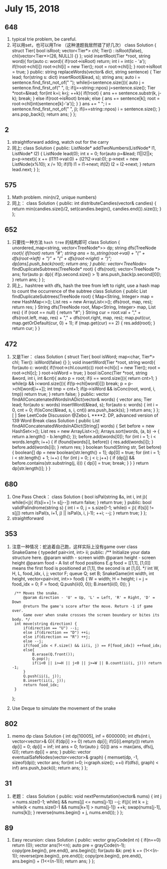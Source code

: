 # July 15, 2018 

## **648**
1. typical trie problem, be careful.
2. 可以用set，也可以用Trie （这种渣题我居然错了好几次）
    class Solution {
        struct Tier{
            bool isRoot;
            vector<Tier*> chl;
            Tier() : isRoot(false), chl(vector<Tier*>(26, NULL)) {}
        };
        void insertRoot(Tier *root, string word){
            for(auto c: word){
                if(root->isRoot) return;
                int i = int(c - 'a');
                if(!root->chl[i]) root->chl[i] = new Tier();
                root = root->chl[i];
            }
            root->isRoot = true;
        }
    public:
        string replaceWords(vector<string>& dict, string sentence) {
            Tier lead;
            for(string s: dict) insertRoot(&lead, s);
            string ans;
            auto i = sentence.find_first_not_of(" ");
            while(i<sentence.size()){
                auto j = sentence.find_first_of(" ", i);
                if(j==string::npos) j=sentence.size();
                Tier *root=&lead;
                for(int k=i; k<j; ++k){
                    if(!root) {
                        ans += sentence.substr(k, j-k);
                        break;
                    }
                    else if(root->isRoot) break;
                    else {
                        ans += sentence[k];
                        root = root->chl[int(sentence[k]-'a')];
                    }
                }
                ans += " ";
                i = sentence.find_first_not_of(" ", j);
                if(i==string::npos) i = sentence.size();
            }
            ans.pop_back();
            return ans;
        }
    };
## **2**
1. straightforward adding, watch out for the carry
2. 同上:
    class Solution {
    public:
        ListNode* addTwoNumbers(ListNode* l1, ListNode* l2) {
            ListNode lead(0);
            int x = 0;
            for(auto p=&lead; l1||l2||x; p=p->next){
                x += (l1?l1->val:0) + (l2?l2->val:0);
                p->next = new ListNode(x%10);
                x /= 10;
                if(l1) l1 = l1->next;
                if(l2) l2 = l2->next;
            }
            return lead.next;
        }
    };
## **575**
1. Math problem. min(n/2, unique numbers)
2. 同上：
    class Solution {
    public:
        int distributeCandies(vector<int>& candies) {
            return min(candies.size()/2, set<int>(candies.begin(), candies.end()).size());
        }
    };
## **652**
1. 只要找一种方法 `hash tree` 的结构即可
    class Solution {
        unordered_map<string, vector<TreeNode*>> dp;
        string dfs(TreeNode *root){
            if(!root) return "#";
            string ans = to_string(root->val) + "(" + dfs(root->left) + ")" + "(" + dfs(root->right) + ")";
            dp[ans].push_back(root);
            return ans;
        }
    public:
        vector<TreeNode*> findDuplicateSubtrees(TreeNode* root) {
            dfs(root);
            vector<TreeNode *> ans;
            for(auto p: dp){
                if(p.second.size() > 1) ans.push_back(p.second[0]);
            }
            return ans;
        }
    };
2. 同上，hashtree with dfs, hash the tree from left to right, use a hash map to count the occurrence of the subtree
    class Solution {
        public List<TreeNode> findDuplicateSubtrees(TreeNode root) {
            Map<String, Integer> map = new HashMap<>();
            List<TreeNode> res = new ArrayList<>();
            dfs(root, map, res);
            return res;
        }
        String dfs(TreeNode root, Map<String, Integer> map, List<TreeNode> res) {
            if (root == null) {
                return "#";
            }
            String cur = root.val + "," + dfs(root.left, map, res) + "," + dfs(root.right, map, res);
            map.put(cur, map.getOrDefault(cur, 0) + 1);
            if (map.get(cur) == 2) {
                res.add(root);
            }
            return cur;
        }
    }


## **472**
1. 又是Tier：
    class Solution {
        struct Tier{
            bool isWord;
            map<char, Tier*> chl;
            Tier(): isWord(false) {}
        };
        void insertWord(Tier *root, string word){
            for(auto c: word){
                if(!root->chl.count(c)) root->chl[c] = new Tier();
                root = root->chl[c];
            }
            root->isWord = true;
        }
        bool isConc(Tier *root, string &word, int i, int &cnt){
            auto p = root;
            if(i == word.size()){
                return cnt>1;
            }
            while(p && i<word.size()){
                if(!p->chl[word[i]]) break;
                p = p->chl[word[i++]];
                int tmp = cnt+1;
                if(p->isWord && isConc(root, word, i, tmp)) return true;
            }
            return false;
        }
    public:
        vector<string> findAllConcatenatedWordsInADict(vector<string>& words) {
            vector<string> ans;
            Tier lead;
            for(auto s: words) insertWord(&lead, s);
            for(auto s: words) {
                int i = 0, cnt = 0;
                if(isConc(&lead, s, i, cnt)) ans.push_back(s);
            }
            return ans;
        }
    };
[ ] See LeetCode Discussion @Zebo L 
****2. DP, advanced version of 139 Word Break
    class Solution {
        public List<String> findAllConcatenatedWordsInADict(String[] words) {
            Set<String> before = new HashSet<>();
            List<String> res = new ArrayList<>();
            Arrays.sort(words, (a, b) -> {
                return a.length() - b.length();
            });
            before.add(words[0]);
            for (int i = 1; i < words.length; i++) {
                if (found(words[i], before)) {
                    res.add(words[i]);
                }
                before.add(words[i]);
            }
            return res;
        }
        boolean found(String str, Set<String> before) {
            boolean[] dp = new boolean[str.length() + 1];
            dp[0] = true;
            for (int i = 1; i < str.length() + 1; i++) {
                for (int j = 0; j < i; j++) {
                    if (dp[j] && before.contains(str.substring(j, i))) {
                        dp[i] = true;
                        break;
                    }
                }
            }
            return dp[str.length()];
        }
    }
## **680**
1. One Pass Check：
    class Solution {
        bool isPal(string &s, int i, int j){
            while(i<j){
                if(s[i++] != s[j--]) return false;
            }
            return true;
        }
    public:
        bool validPalindrome(string s) {
            int i = 0, j = s.size()-1;
            while(i < j){
                if(s[i] != s[j]) return isPal(s, i+1, j) || isPal(s, i, j-1);
                ++i;
                --j;
            }
            return true;
        }
    };
2. straightforward
## **353**
1. 注意一种情况：蛇追着自己跑，这样实际上没有game over
    class SnakeGame {
        typedef pair<int, int> ii;
    public:
        /** Initialize your data structure here.
            @param width - screen width
            @param height - screen height 
            @param food - A list of food positions
            E.g food = [[1,1], [1,0]] means the first food is positioned at [1,1], the second is at [1,0]. */
        int W, H, L, food_idx, i, j;
        vector<ii> F;
        queue<ii> Q;
        set<ii> B;
        SnakeGame(int width, int height, vector<pair<int, int>> food) {
            W = width;
            H = height;
            i = j = food_idx = 0;
            F = food;
            Q.push(ii(0, 0));
            B.insert(ii(0, 0));
        }
        
        /** Moves the snake.
            @param direction - 'U' = Up, 'L' = Left, 'R' = Right, 'D' = Down 
            @return The game's score after the move. Return -1 if game over. 
            Game over when snake crosses the screen boundary or bites its body. */
        int move(string direction) {
            if(direction == "U") --i;
            else if(direction == "D") ++i;
            else if(direction == "R") ++j;
            else --j;
            if(food_idx < F.size() && ii(i, j) == F[food_idx]) ++food_idx;
            else{
                B.erase(Q.front());
                Q.pop();
                if(i<0 || i>=H || j<0 || j>=W || B.count(ii(i, j))) return -1;
            }
            Q.push(ii(i, j));
            B.insert(ii(i, j));
            return food_idx;
        }
    };
2. Use Deque to simulate the movement of the snake
## **802**
1. memo dp
    class Solution {
        int dp[10005], inf = 6000000;
        int dfs(int i, vector<vector<int>>& G){
            if(dp[i] >= 0) return dp[i];
            if(G[i].empty()) return dp[i] = 0;
            dp[i] = inf;
            int ans = 0;
            for(auto j: G[i]) ans = max(ans, dfs(j, G));
            return dp[i] = ans;
        }
    public:
        vector<int> eventualSafeNodes(vector<vector<int>>& graph) {
            memset(dp, -1, sizeof(dp));
            vector<int> ans;
            for(int i=0; i<graph.size(); ++i) if(dfs(i, graph) < inf) ans.push_back(i);
            return ans;
        }
    };
## **31**
1. 老题：
    class Solution {
    public:
        void nextPermutation(vector<int>& nums) {
            int j = nums.size()-1;
            while(j && nums[j] <= nums[j-1]) --j;
            if(j){
                int k = j;
                while(k < nums.size()-1 && nums[k+1] > nums[j-1]) ++k;
                swap(nums[j-1], nums[k]);
            }
            reverse(nums.begin() + j, nums.end());
        }
    };
## **89**
1. Easy recursion:
    class Solution {
    public:
        vector<int> grayCode(int n) {
            if(n==0) return {0};
            vector<int> ans(1<<n);
            auto pre = grayCode(n-1);
            copy(pre.begin(), pre.end(), ans.begin());
            for(auto &k: pre) k += (1<<(n-1));
            reverse(pre.begin(), pre.end());
            copy(pre.begin(), pre.end(), ans.begin() + (1<<(n-1)));
            return ans;
        }
    };

